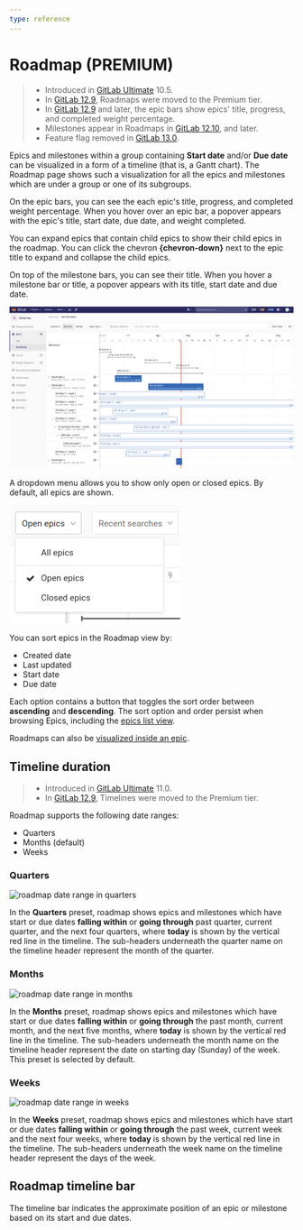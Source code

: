 ```yaml
---
type: reference
---
```


# Roadmap **(PREMIUM)**

> - Introduced in [GitLab Ultimate](https://about.gitlab.com/pricing/) 10.5.
> - In [GitLab 12.9](https://gitlab.com/gitlab-org/gitlab/issues/198062), Roadmaps were moved to the Premium tier.
> - In [GitLab 12.9](https://gitlab.com/gitlab-org/gitlab/issues/5164) and later, the epic bars show epics' title, progress, and completed weight percentage.
> - Milestones appear in Roadmaps in [GitLab 12.10](https://gitlab.com/gitlab-org/gitlab/-/issues/6802), and later.
> - Feature flag removed in [GitLab 13.0](https://gitlab.com/gitlab-org/gitlab/-/merge_requests/29641).

Epics and milestones within a group containing **Start date** and/or **Due date**
can be visualized in a form of a timeline (that is, a Gantt chart). The Roadmap page
shows such a visualization for all the epics and milestones which are under a group or one of its
subgroups.

On the epic bars, you can see the each epic's title, progress, and completed weight percentage.
When you hover over an epic bar, a popover appears with the epic's title, start date, due date, and
weight completed.

You can expand epics that contain child epics to show their child epics in the roadmap.
You can click the chevron **{chevron-down}** next to the epic title to expand and collapse the child epics.

On top of the milestone bars, you can see their title. When you hover a milestone bar or title, a popover appears with its title, start date and due date.

![roadmap view](img/roadmap_view_v13_0.png)

A dropdown menu allows you to show only open or closed epics. By default, all epics are shown.

![epics state dropdown](img/epics_state_dropdown_v12_10.png)

You can sort epics in the Roadmap view by:

- Created date
- Last updated
- Start date
- Due date

Each option contains a button that toggles the sort order between **ascending** and **descending**.
The sort option and order persist when browsing Epics, including the [epics list view](../epics/index.md).

Roadmaps can also be [visualized inside an epic](../epics/index.md#roadmap-in-epics).

## Timeline duration

> - Introduced in [GitLab Ultimate](https://about.gitlab.com/pricing/) 11.0.
> - In [GitLab 12.9](https://gitlab.com/gitlab-org/gitlab/issues/198062), Timelines were moved to the Premium tier.

Roadmap supports the following date ranges:

- Quarters
- Months (default)
- Weeks

### Quarters

![roadmap date range in quarters](img/roadmap_timeline_quarters.png)

In the **Quarters** preset, roadmap shows epics and milestones which have start or due dates
**falling within** or **going through** past quarter, current quarter, and the next four quarters,
where **today**
is shown by the vertical red line in the timeline. The sub-headers underneath the quarter name on
the timeline header represent the month of the quarter.

### Months

![roadmap date range in months](img/roadmap_timeline_months.png)

In the **Months** preset, roadmap shows epics and milestones which have start or due dates
**falling within** or
**going through** the past month, current month, and the next five months, where **today**
is shown by the vertical red line in the timeline. The sub-headers underneath the month name on
the timeline header represent the date on starting day (Sunday) of the week. This preset is
selected by default.

### Weeks

![roadmap date range in weeks](img/roadmap_timeline_weeks.png)

In the **Weeks** preset, roadmap shows epics and milestones which have start or due dates **falling
within** or **going through** the past week, current week and the next four weeks, where **today**
is shown by the vertical red line in the timeline. The sub-headers underneath the week name on
the timeline header represent the days of the week.

## Roadmap timeline bar

The timeline bar indicates the approximate position of an epic or milestone based on its start and
due dates.

<!-- ## Troubleshooting

Include any troubleshooting steps that you can foresee. If you know beforehand what issues
one might have when setting this up, or when something is changed, or on upgrading, it's
important to describe those, too. Think of things that may go wrong and include them here.
This is important to minimize requests for support, and to avoid doc comments with
questions that you know someone might ask.

Each scenario can be a third-level heading, e.g. `### Getting error message X`.
If you have none to add when creating a doc, leave this section in place
but commented out to help encourage others to add to it in the future. -->
